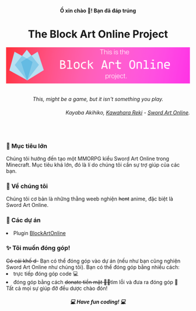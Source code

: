 <h4 align="center">Ồ xin chào 👋! Bạn đã đáp trúng</h4>
<h1 align="center">
    The Block Art Online Project
</h1>

![The Block Art Online Project banner](https://github.com/BlockArtOnlineProject/.github/raw/main/baobanner.png)

<p align="center">
    <br>
    <i>This, might be a game, but it isn't something you play.</i>
</p>
<h6 align="right">
    Kayaba Akihiko, <a href="https://en.wikipedia.org/wiki/Reki_Kawahara">Kawahara Reki</a> - <a href="https://en.wikipedia.org/wiki/Sword_Art_Online">Sword Art Online</a>.
</h6>
<br>

<h3>🚀 Mục tiêu lớn</h3>
Chúng tôi hướng đến tạo một MMORPG kiểu Sword Art Online trong Minecraft.
Mục tiêu khá lớn, đó là lí do chúng tôi cần sự trợ giúp của các bạn.

<h3>👀 Về chúng tôi</h3>
Chúng tôi cơ bản là những thằng weeb nghiện <strike>hent</strike> anime, đặc biệt là Sword Art Online.

<h3>📑 Các dự án</h3>
<li>Plugin <a href="https://github.com/BlockArtOnlineProject/BlockArtOnline">BlockArtOnline</a></li>

<h3>✨ Tôi muốn đóng góp!</h3>
<strike>Có cái khố d-</strike> Bạn có thể đóng góp vào dự án (nếu như bạn cũng nghiện Sword Art Online như chúng tôi).  
Bạn có thể đóng góp bằng nhiều cách: 
    <li>trực tiếp đóng góp code 💻</li>
    <li>đóng góp bằng cách <strike>donate tiền mặt 💸💸</strike>tìm lỗi và đưa ra đóng góp 🔎</li>
Tất cả mọi sự giúp đỡ đều dược chào đón!
<br>

<h5 align="center">💻 Have fun coding! 💻</h5>
